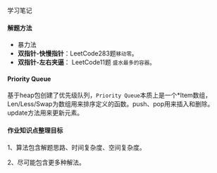 学习笔记

#### 解题方法

- 暴力法
- **双指针-快慢指针**：LeetCode283题`移动零`。
- **双指针-左右夹逼**： LeetCode11题 `盛水最多的容器`。

#### Priority Queue

基于heap包创建了优先级队列，`Priority Queue`本质上是一个*Item数组，Len/Less/Swap为数组用来排序定义的函数。push、pop用来插入和删除。update方法用来更新元素。



 #### 作业知识点整理目标

1、算法包含解题思路、时间复杂度、空间复杂度。

2、尽可能包含更多种解法。






